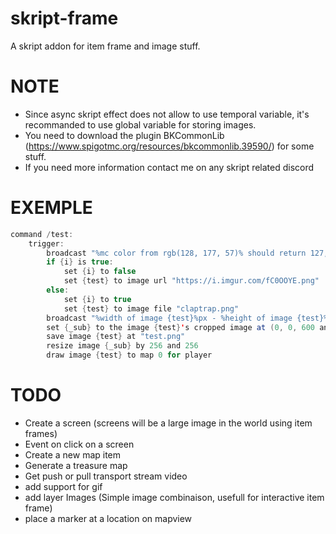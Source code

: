 # skript-frame
A skript addon for item frame and image stuff.

# NOTE
 - Since async skript effect does not allow to use temporal variable, it's recommanded to use global variable for storing images.
 - You need to download the plugin BKCommonLib (https://www.spigotmc.org/resources/bkcommonlib.39590/) for some stuff.
 - If you need more information contact me on any skript related discord
 
# EXEMPLE
```java
command /test:
    trigger:
        broadcast "%mc color from rgb(128, 177, 57)% should return 127, 178, 56"
        if {i} is true:
            set {i} to false
            set {test} to image url "https://i.imgur.com/fC0OOYE.png"
        else:
            set {i} to true
            set {test} to image file "claptrap.png"
        broadcast "%width of image {test}%px - %height of image {test}%px"
        set {_sub} to the image {test}'s cropped image at (0, 0, 600 and 600)
        save image {test} at "test.png"
        resize image {_sub} by 256 and 256
        draw image {test} to map 0 for player
```

# TODO
- Create a screen (screens will be a large image in the world using item frames)
- Event on click on a screen
- Create a new map item
- Generate a treasure map
- Get push or pull transport stream video
- add support for gif
- add layer Images (Simple image combinaison, usefull for interactive item frame)
- place a marker at a location on mapview
